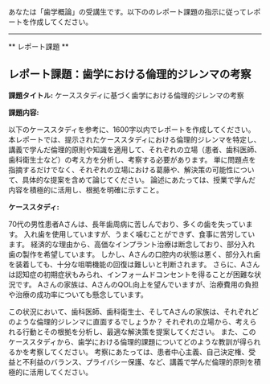 あなたは「歯学概論」の受講生です。以下ののレポート課題の指示に従ってレポートを作成してください。

---------------------------------------
** レポート課題 **

## レポート課題：歯学における倫理的ジレンマの考察

**課題タイトル:**  ケーススタディに基づく歯学における倫理的ジレンマの考察

**課題内容:**

以下のケーススタディを参考に、1600字以内でレポートを作成してください。  本レポートでは、提示されたケーススタディにおける倫理的ジレンマを特定し、講義で学んだ倫理的原則や知識を適用して、それぞれの立場（患者、歯科医師、歯科衛生士など）の考え方を分析し、考察する必要があります。  単に問題点を指摘するだけでなく、それぞれの立場における葛藤や、解決策の可能性について、具体的な提案を含めて論じてください。  論述にあたっては、授業で学んだ内容を積極的に活用し、根拠を明確に示すこと。


**ケーススタディ:**

70代の男性患者Aさんは、長年歯周病に苦しんでおり、多くの歯を失っています。  入れ歯を使用していますが、うまく噛むことができず、食事に苦労しています。  経済的な理由から、高価なインプラント治療は断念しており、部分入れ歯の製作を希望しています。  しかし、Aさんの口腔内の状態は悪く、部分入れ歯を装着しても、十分な咀嚼機能の回復は難しいと判断されます。  さらに、Aさんは認知症の初期症状もみられ、インフォームドコンセントを得ることが困難な状況です。  Aさんの家族は、AさんのQOL向上を望んでいますが、治療費用の負担や治療の成功率についても懸念しています。

この状況において、歯科医師、歯科衛生士、そしてAさんの家族は、それぞれどのような倫理的ジレンマに直面するでしょうか？  それぞれの立場から、考えられる行動とその根拠を分析し、最適な解決策を提案してください。  また、このケーススタディから、歯学における倫理的課題についてどのような教訓が得られるかを考察してください。  考察にあたっては、患者中心主義、自己決定権、受益と不利益のバランス、プライバシー保護、など、講義で学んだ倫理的原則を積極的に活用してください。
